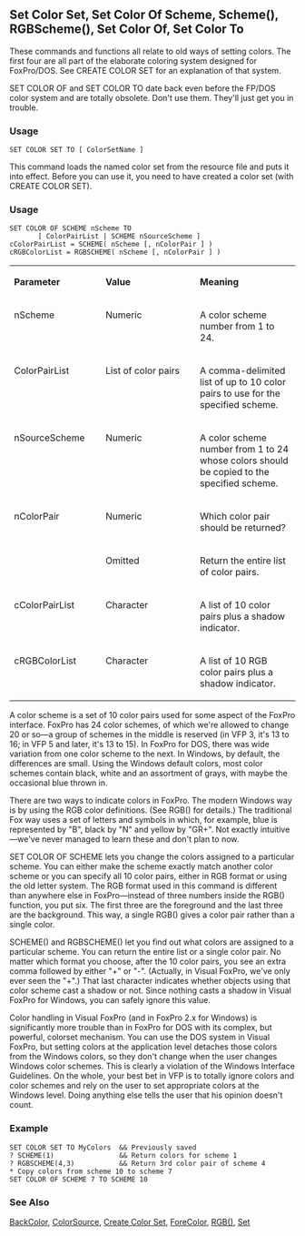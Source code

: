 ## Set Color Set, Set Color Of Scheme, Scheme(), RGBScheme(), Set Color Of, Set Color To

These commands and functions all relate to old ways of setting colors. The first four are all part of the elaborate coloring system designed for FoxPro/DOS. See CREATE COLOR SET for an explanation of that system.

SET COLOR OF and SET COLOR TO date back even before the FP/DOS color system and are totally obsolete. Don't use them. They'll just get you in trouble.

### Usage

```foxpro
SET COLOR SET TO [ ColorSetName ]
```

This command loads the named color set from the resource file and puts it into effect. Before you can use it, you need to have created a color set (with CREATE COLOR SET). 

### Usage

```foxpro
SET COLOR OF SCHEME nScheme TO
       [ ColorPairList | SCHEME nSourceScheme ]
cColorPairList = SCHEME( nScheme [, nColorPair ] )
cRGBColorList = RGBSCHEME( nScheme [, nColorPair ] )
```
<table>
<tr>
  <td width="32%" valign="top">
  <p><b>Parameter</b></p>
  </td>
  <td width=23% valign=top>
  <p><b>Value</b></p>
  </td>
  <td width=45% valign=top>
  <p><b>Meaning</b></p>
  </td>
 </tr>
<tr>
  <td width="32%" valign="top">
  <p>nScheme</p>
  </td>
  <td width=23% valign=top>
  <p>Numeric</p>
  </td>
  <td width=45% valign=top>
  <p>A color scheme number from 1 to 24.</p>
  </td>
 </tr>
<tr>
  <td width="32%" valign="top">
  <p>ColorPairList</p>
  </td>
  <td width=23% valign=top>
  <p>List of color pairs</p>
  </td>
  <td width=45% valign=top>
  <p>A comma-delimited list of up to 10 color pairs to use for the specified scheme.</p>
  </td>
 </tr>
<tr>
  <td width="32%" valign="top">
  <p>nSourceScheme</p>
  </td>
  <td width=23% valign=top>
  <p>Numeric</p>
  </td>
  <td width=45% valign=top>
  <p>A color scheme number from 1 to 24 whose colors should be copied to the specified scheme.</p>
  </td>
 </tr>
<tr>
  <td width=32% rowspan=2 valign=top>
  <p>nColorPair</p>
  </td>
  <td width=23% valign=top>
  <p>Numeric</p>
  </td>
  <td width=45% valign=top>
  <p>Which color pair should be returned?</p>
  </td>
 </tr>
<tr>
  <td width=33% valign=top>
  <p>Omitted</p>
  </td>
  <td width=67% valign=top>
  <p>Return the entire list of color pairs.</p>
  </td>
 </tr>
<tr>
  <td width="32%" valign="top">
  <p>cColorPairList</p>
  </td>
  <td width=23% valign=top>
  <p>Character</p>
  </td>
  <td width=45% valign=top>
  <p>A list of 10 color pairs plus a shadow indicator.</p>
  </td>
 </tr>
<tr>
  <td width="32%" valign="top">
  <p>cRGBColorList</p>
  </td>
  <td width=23% valign=top>
  <p>Character</p>
  </td>
  <td width=45% valign=top>
  <p>A list of 10 RGB color pairs plus a shadow indicator.</p>
  </td>
 </tr>
</table>

A color scheme is a set of 10 color pairs used for some aspect of the FoxPro interface. FoxPro has 24 color schemes, of which we're allowed to change 20 or so&mdash;a group of schemes in the middle is reserved (in VFP 3, it's 13 to 16; in VFP 5 and later, it's 13 to 15). In FoxPro for DOS, there was wide variation from one color scheme to the next. In Windows, by default, the differences are small. Using the Windows default colors, most color schemes contain black, white and an assortment of grays, with maybe the occasional blue thrown in.

There are two ways to indicate colors in FoxPro. The modern Windows way is by using the RGB color definitions. (See RGB() for details.) The traditional Fox way uses a set of letters and symbols in which, for example, blue is represented by "B", black by "N" and yellow by "GR+". Not exactly intuitive&mdash;we've never managed to learn these and don't plan to now.

SET COLOR OF SCHEME lets you change the colors assigned to a particular scheme. You can either make the scheme exactly match another color scheme or you can specify all 10 color pairs, either in RGB format or using the old letter system. The RGB format used in this command is different than anywhere else in FoxPro&mdash;instead of three numbers inside the RGB() function, you put six. The first three are the foreground and the last three are the background. This way, a single RGB() gives a color pair rather than a single color.

SCHEME() and RGBSCHEME() let you find out what colors are assigned to a particular scheme. You can return the entire list or a single color pair. No matter which format you choose, after the 10 color pairs, you see an extra comma followed by either "+" or "-". (Actually, in Visual FoxPro, we've only ever seen the "+".)  That last character indicates whether objects using that color scheme cast a shadow or not. Since nothing casts a shadow in Visual FoxPro for Windows, you can safely ignore this value.

Color handling in Visual FoxPro (and in FoxPro 2.x for Windows) is significantly more trouble than in FoxPro for DOS with its complex, but powerful, colorset mechanism. You can use the DOS system in Visual FoxPro, but setting colors at the application level detaches those colors from the Windows colors, so they don't change when the user changes Windows color schemes. This is clearly a violation of the Windows Interface Guidelines. On the whole, your best bet in VFP is to totally ignore colors and color schemes and rely on the user to set appropriate colors at the Windows level. Doing anything else tells the user that his opinion doesn't count.

### Example

```foxpro
SET COLOR SET TO MyColors  && Previously saved
? SCHEME(1)                && Return colors for scheme 1
? RGBSCHEME(4,3)           && Return 3rd color pair of scheme 4
* Copy colors from scheme 10 to scheme 7
SET COLOR OF SCHEME 7 TO SCHEME 10
```
### See Also

[BackColor](s4g335.md), [ColorSource](s4g582.md), [Create Color Set](s4g106.md), [ForeColor](s4g335.md), [RGB()](s4g455.md), [Set](s4g126.md)